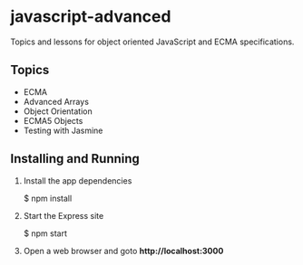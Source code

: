 javascript-advanced
===================
Topics and lessons for object oriented JavaScript and ECMA specifications.


Topics
------

* ECMA
* Advanced Arrays
* Object Orientation
* ECMA5 Objects
* Testing with Jasmine


Installing and Running
----------------------

1. Install the app dependencies

    $ npm install

2. Start the Express site

    $ npm start

3. Open a web browser and goto __http://localhost:3000__

